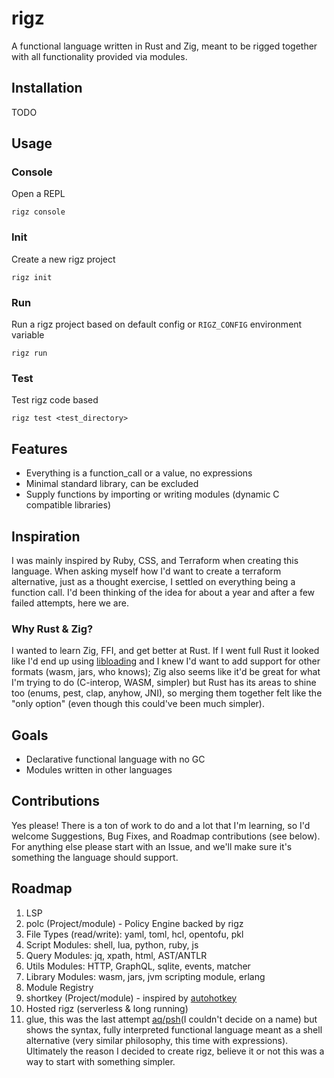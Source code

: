 # rigz

A functional language written in Rust and Zig, meant to be rigged together with all functionality provided via modules.

## Installation
TODO

## Usage

### Console
Open a REPL
```shell
rigz console
```

### Init
Create a new rigz project
```shell
rigz init
```

### Run
Run a rigz project based on default config or `RIGZ_CONFIG` environment variable
```shell
rigz run
```

### Test
Test rigz code based 
```shell
rigz test <test_directory>
```

## Features
- Everything is a function_call or a value, no expressions
- Minimal standard library, can be excluded
- Supply functions by importing or writing modules (dynamic C compatible libraries)

## Inspiration
I was mainly inspired by Ruby, CSS, and Terraform when creating this language. When asking
myself how I'd want to create a terraform alternative, just as a thought exercise, I settled on 
everything being a function call. I'd been thinking of the idea for about a year and 
after a few failed attempts, here we are. 

### Why Rust & Zig?
I wanted to learn Zig, FFI, and get better at Rust. If I went full Rust it looked like I'd end up using 
[libloading](https://docs.rs/libloading/latest/libloading/) and I knew I'd want to add support for other formats 
(wasm, jars, who knows); Zig also seems like it'd be great for what I'm trying to do (C-interop, WASM, simpler) but 
Rust has its areas to shine too (enums, pest, clap, anyhow, JNI), so merging them together felt like the "only option" 
(even though this could've been much simpler).

## Goals
- Declarative functional language with no GC
- Modules written in other languages

## Contributions
Yes please! There is a ton of work to do and a lot that I'm learning, so I'd welcome Suggestions, Bug Fixes, and 
Roadmap contributions (see below). For anything else please start with an Issue, and we'll make sure it's something 
the language should support.

## Roadmap
1. LSP
2. polc (Project/module) - Policy Engine backed by rigz
3. File Types (read/write): yaml, toml, hcl, opentofu, pkl
4. Script Modules: shell, lua, python, ruby, js
5. Query Modules: jq, xpath, html, AST/ANTLR
6. Utils Modules: HTTP, GraphQL, sqlite, events, matcher
7. Library Modules: wasm, jars, jvm scripting module, erlang
8. Module Registry
9. shortkey (Project/module) - inspired by [autohotkey](autohotkey.com)
10. Hosted rigz (serverless & long running)
11. glue, this was the last attempt [aq/psh](https://gitlab.com/magicfoodhand/aq_cli)(I couldn't decide on a name) but 
shows the syntax, fully interpreted functional language meant as a shell alternative (very similar philosophy, this time 
with expressions). Ultimately the reason I decided to create rigz, believe it or not this was a way to start with 
something simpler.